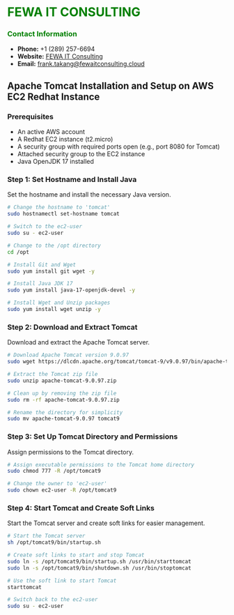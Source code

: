 # **<span style="color:green">FEWA IT CONSULTING</span>**

### **<span style="color:green">Contact Information</span>**
- **Phone:** +1 (289) 257-6694
- **Website:** [FEWA IT Consulting](https://fewaitconsulting.cloud/)
- **Email:** [frank.takang@fewaitconsulting.cloud](mailto:frank.takang@fewaitconsulting.cloud)

## **Apache Tomcat Installation and Setup on AWS EC2 Redhat Instance**

### **Prerequisites**
- An active AWS account
- A Redhat EC2 instance (t2.micro)
- A security group with required ports open (e.g., port 8080 for Tomcat)
- Attached security group to the EC2 instance
- Java OpenJDK 17 installed

### **Step 1: Set Hostname and Install Java**

Set the hostname and install the necessary Java version.

```sh
# Change the hostname to 'tomcat'
sudo hostnamectl set-hostname tomcat

# Switch to the ec2-user
sudo su - ec2-user

# Change to the /opt directory
cd /opt

# Install Git and Wget
sudo yum install git wget -y

# Install Java JDK 17
sudo yum install java-17-openjdk-devel -y

# Install Wget and Unzip packages
sudo yum install wget unzip -y
```

### **Step 2: Download and Extract Tomcat**

Download and extract the Apache Tomcat server.

```sh
# Download Apache Tomcat version 9.0.97
sudo wget https://dlcdn.apache.org/tomcat/tomcat-9/v9.0.97/bin/apache-tomcat-9.0.97.zip

# Extract the Tomcat zip file
sudo unzip apache-tomcat-9.0.97.zip

# Clean up by removing the zip file
sudo rm -rf apache-tomcat-9.0.97.zip

# Rename the directory for simplicity
sudo mv apache-tomcat-9.0.97 tomcat9
```

### **Step 3: Set Up Tomcat Directory and Permissions**

Assign permissions to the Tomcat directory.
```sh
# Assign executable permissions to the Tomcat home directory
sudo chmod 777 -R /opt/tomcat9

# Change the owner to 'ec2-user'
sudo chown ec2-user -R /opt/tomcat9
```

### **Step 4: Start Tomcat and Create Soft Links**

Start the Tomcat server and create soft links for easier management.

```sh
# Start the Tomcat server
sh /opt/tomcat9/bin/startup.sh

# Create soft links to start and stop Tomcat
sudo ln -s /opt/tomcat9/bin/startup.sh /usr/bin/starttomcat
sudo ln -s /opt/tomcat9/bin/shutdown.sh /usr/bin/stoptomcat

# Use the soft link to start Tomcat
starttomcat

# Switch back to the ec2-user
sudo su - ec2-user
```
